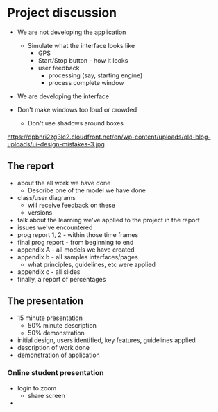 # Project discussion
- We are not developing the application
	- Simulate what the interface looks like
		- GPS
		- Start/Stop button - how it looks
		- user feedback
			- processing (say, starting engine)
			- process complete window
- We are developing the interface

- Don't make windows too loud or crowded
	- Don't use shadows around boxes

https://dpbnri2zg3lc2.cloudfront.net/en/wp-content/uploads/old-blog-uploads/ui-design-mistakes-3.jpg

## The report
- about the all work we have done
	- Describe one of the model we have done
- class/user diagrams
	- will receive feedback on these
	- versions
- talk about the learning we've applied to the project in the report
- issues we've encountered
- prog report 1, 2 - within those time frames
- final prog report - from beginning to end
- appendix A - all models we have created
- appendix b - all samples interfaces/pages
	- what principles, guidelines, etc were applied
- appendix c - all slides
- finally, a report of percentages

## The presentation
- 15 minute presentation
	- 50% minute description
	- 50% demonstration
- initial design, users identified, key features, guidelines applied
- description of work done
- demonstration of application

### Online student presentation
- login to zoom
	- share screen
- 








